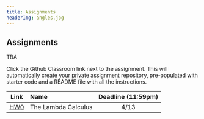 ```yaml
---
title: Assignments
headerImg: angles.jpg
---
```


## Assignments

TBA


Click the Github Classroom link next to the assignment. 
This will automatically create your private assignment repository, 
pre-populated with starter code and a README file with all the instructions.


| Link                                             | Name                            | Deadline (11:59pm)        |
|:------------------------------------------------:|:--------------------------------|:-------------------------:|
| [HW0](https://classroom.github.com/a/bRVjPTGa)   | The Lambda Calculus             | 4/13                      |

<!--
| [HW1](https://classroom.github.com/a/OpdJuNy3)   | Introduction to Haskell         | 10/20                     |
| [HW2](https://classroom.github.com/a/F6bvHRUy)   | Random Art                      | ~~10/27~~ 10/29           |
| [HW3](https://classroom.github.com/a/TE-c5MV1)   | All about Fold                  | 11/5                      |
| [HW4](https://classroom.github.com/a/3OjrpOUd)   | Nano                            | 11/17                     |
| [HW5](https://classroom.github.com/a/M5XVG0Uy)   | Type Classes                    | 12/1                      |
-->


<!--
## Past Exams

- [Midterm Fa 19](/static/raw/130-midterm-fa19.pdf) ([solution](/static/raw/130-midterm-fa19-solution.pdf)),
  [Midterm Wi 19](/static/raw/130-midterm-wi19.pdf) ([solution](/static/raw/130-midterm-wi19-solution.pdf)).

- [Final Fa 19](/static/raw/130-final-fa19.pdf) ([solution](/static/raw/130-final-fa19-solution.pdf)),
  [Final Wi 19](/static/raw/130-final-wi19.pdf) ([solution](/static/raw/130-final-wi19-solution.pdf)).
-->
  
